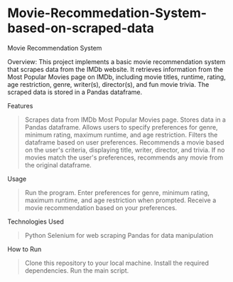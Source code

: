 # Movie-Recommedation-System-based-on-scraped-data
Movie Recommendation System

Overview:
        This project implements a basic movie recommendation system that scrapes data from the IMDb website. It retrieves information from the Most Popular Movies page on IMDb, including movie titles, runtime, rating, age restriction, genre, writer(s), director(s), and fun movie trivia. The scraped data is stored in a Pandas dataframe.

Features
> Scrapes data from IMDb Most Popular Movies page.
> Stores data in a Pandas dataframe.
> Allows users to specify preferences for genre, minimum rating, maximum runtime, and age restriction.
> Filters the dataframe based on user preferences.
> Recommends a movie based on the user's criteria, displaying title, writer, director, and trivia.
> If no movies match the user's preferences, recommends any movie from the original dataframe.

Usage
> Run the program.
> Enter preferences for genre, minimum rating, maximum runtime, and age restriction when prompted.
> Receive a movie recommendation based on your preferences.

Technologies Used
> Python
> Selenium for web scraping
> Pandas for data manipulation

How to Run
> Clone this repository to your local machine.
> Install the required dependencies.
> Run the main script.
